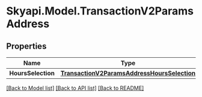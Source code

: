 
# Skyapi.Model.TransactionV2ParamsAddress

## Properties

Name | Type | Description | Notes
------------ | ------------- | ------------- | -------------
**HoursSelection** | [**TransactionV2ParamsAddressHoursSelection**](TransactionV2ParamsAddressHoursSelection.md) |  | [optional] 

[[Back to Model list]](../README.md#documentation-for-models)
[[Back to API list]](../README.md#documentation-for-api-endpoints)
[[Back to README]](../README.md)

